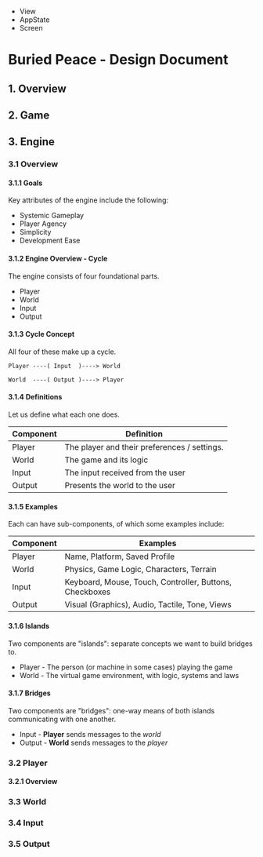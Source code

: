- View
- AppState
- Screen

# Buried Peace - Design Document

## 1. Overview

## 2. Game

## 3. Engine

### 3.1 Overview

#### 3.1.1 Goals

Key attributes of the engine include the following:

- Systemic Gameplay
- Player Agency
- Simplicity
- Development Ease

#### 3.1.2 Engine Overview - Cycle

The engine consists of four foundational parts.

- Player
- World
- Input
- Output

#### 3.1.3 Cycle Concept

All four of these make up a cycle.

    Player ----( Input  )----> World

    World  ----( Output )----> Player

#### 3.1.4 Definitions

Let us define what each one does.

Component   | Definition
------------|----------------------
Player      | The player and their preferences / settings.
World       | The game and its logic
Input       | The input received from the user
Output      | Presents the world to the user

#### 3.1.5 Examples

Each can have sub-components, of which some examples include:

Component   | Examples
------------|------
Player      | Name, Platform, Saved Profile
World       | Physics, Game Logic, Characters, Terrain
Input       | Keyboard, Mouse, Touch, Controller, Buttons, Checkboxes
Output      | Visual (Graphics), Audio, Tactile, Tone, Views

#### 3.1.6 Islands

Two components are "islands": separate concepts we want to build bridges to.

- Player - The person (or machine in some cases) playing the game
- World - The virtual game environment, with logic, systems and laws

#### 3.1.7 Bridges

Two components are "bridges": one-way means of both islands communicating with one another.

- Input - **Player** sends messages to the *world*
- Output - **World** sends messages to the *player*

### 3.2 Player

#### 3.2.1 Overview



### 3.3 World

### 3.4 Input

### 3.5 Output